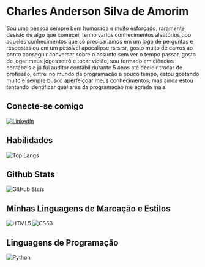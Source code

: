 # Charles Anderson Silva de Amorim
Sou uma pessoa sempre bem humorada e muito esforçado, raramente desisto de algo que comecei, tenho varios conhecimentos aleatórios tipo aqueles conhecimentos que só precisariamos em um jogo de perguntas e respostas ou em um possível apocalipse rsrsrsr, gosto muito de carros ao ponto conseguir conversar sobre o assunto sem ver o tempo passar, gosto de jogar meus jogos retrô e tocar violão, sou formado em ciências contábeis e já fui auditor contábil durante 5 anos até decidir trocar de profissão, entrei no mundo da programação a pouco tempo, estou gostando muito e sempre busco aperfeiçoar meus conhecimentos, mas ainda estou tentando identificar qual aréa da programação me agrada mais. 

## Conecte-se comigo
[![LinkedIn](https://img.shields.io/badge/LinkedIn-000?style=for-the-badge&logo=linkedin&logoColor=0E76A8)](https://www.linkedin.com/in/charles-amorim-463815201/)

## Habilidades
![Top Langs](https://github-readme-stats-git-masterrstaa-rickstaa.vercel.app/api/top-langs/?username=CharlesAmorim&bg_color=000&border_color=30A3DC&title_color=E94D5F&text_color=FFF)


## Github Stats
![GitHub Stats](https://github-readme-stats.vercel.app/api?username=CharlesAmorim&theme=transparent&bg_color=000&border_color=30A3DC&show_icons=true&icon_color=30A3DC&title_color=E94D5F&text_color=FFF)

## Minhas Linguagens de Marcação e Estilos
![HTML5](https://img.shields.io/badge/HTML5-000?style=for-the-badge&logo=html5)
![CSS3](https://img.shields.io/badge/CSS3-000?style=for-the-badge&logo=css3&logoColor=264CE4)

## Linguagens de Programação
![Python](https://img.shields.io/badge/Python-000?style=for-the-badge&logo=python)

##